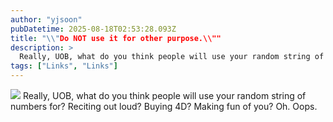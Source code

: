 ```yaml
---
author: "yjsoon"
pubDatetime: 2025-08-18T02:53:28.093Z
title: "\\"Do NOT use it for other purpose.\\""
description: >
  Really, UOB, what do you think people will use your random string of numbers for? Reciting out loud? Buying 4D? Making fun of you? Oh. Oops.
tags: ["Links", "Links"]
---
```






[![](http://farm4.static.flickr.com/3505/4059814813_f43cec4d4b.jpg)](http://www.flickr.com/photos/yjsoon/4059814813/ "photo sharing") Really, UOB, what do you think people will use your random string of numbers for? Reciting out loud? Buying 4D? Making fun of you? Oh. Oops.